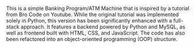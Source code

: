 This is a simple Banking Program/ATM Machine that is inspired by a tutorial from Bro Code on Youtube. While the original tutorial was implemented solely in Python, this version has been significantly enhanced with a full-stack approach. It features a backend powered by Python and MySQL, as well as frontend built with HTML, CSS, and JavaScript. The code has also been refactored into an object-oriented programming (OOP) structure.
